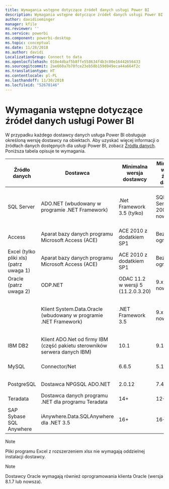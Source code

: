 ```yaml
---
title: Wymagania wstępne dotyczące źródeł danych usługi Power BI
description: Wymagania wstępne dotyczące źródeł danych usługi Power BI
author: davidiseminger
manager: kfile
ms.reviewer: ''
ms.service: powerbi
ms.component: powerbi-desktop
ms.topic: conceptual
ms.date: 11/28/2018
ms.author: davidi
LocalizationGroup: Connect to data
ms.openlocfilehash: 010e4dbaf5b8ffe558634f4b3c00e16442656433
ms.sourcegitcommit: 2ae660a7b70fce23eb58b159d049eca44a664f2c
ms.translationtype: HT
ms.contentlocale: pl-PL
ms.lasthandoff: 11/30/2018
ms.locfileid: "52670146"
---
```

# <a name="power-bi-data-source-prerequisites"></a>Wymagania wstępne dotyczące źródeł danych usługi Power BI
W przypadku każdego dostawcy danych usługa Power BI obsługuje określoną wersję dostawcy na obiektach. Aby uzyskać więcej informacji o źródłach danych dostępnych dla usługi Power BI, zobacz [Źródła danych](desktop-data-sources.md). Poniższa tabela opisuje te wymagania.

| Źródło danych | Dostawca | Minimalna wersja dostawcy | Minimalna wersja źródła danych | Obsługiwane obiekty źródła danych | Link pobierania |
| --- | --- | --- | --- | --- | --- |
| SQL Server |ADO.NET (wbudowany w programie .NET Framework) |.Net Framework 3.5 (tylko) |SQL Server 2005 lob nowszy |Tabele/widoki, funkcje skalarne, funkcje tabelaryczne |Zawarte w programie .NET Framework 3.5 lub nowszym |
| Access |Aparat bazy danych programu Microsoft Access (ACE) |ACE 2010 z dodatkiem SP1 |Bez ograniczeń |Tabele/widoki |[Link pobierania](http://go.microsoft.com/fwlink/?linkid=285987&clcid=0x409) |
| Excel (tylko pliki xls) (patrz uwaga 1) |Aparat bazy danych programu Microsoft Access (ACE) |ACE 2010 z dodatkiem SP1 |Bez ograniczeń |Tabele, arkusze |[Link pobierania](http://go.microsoft.com/fwlink/?linkid=285987&clcid=0x409) |
| Oracle (patrz uwaga 2) |ODP.NET |ODAC 11.2 w wersji 5 (11.2.0.3.20) |9.x lub nowszy |Tabele/widoki |[Link pobierania](http://go.microsoft.com/fwlink/?linkid=272376&clcid=0x409) |
| | Klient System.Data.Oracle (wbudowany w programie .NET Framework) |.NET Framework 3.5 |9.x lub nowszy |Tabele/widoki |Zawarte w programie .NET Framework 3.5 lub nowszym |
| IBM DB2 |Klient ADO.Net od firmy IBM (część pakietu sterowników serwera danych IBM) |10.1 |9.1+ |Tabele/widoki |[Link pobierania](http://go.microsoft.com/fwlink/?linkid=274911&clcid=0x409) |
| MySQL |Connector/Net |6.6.5 |5.1 |Tabele/widoki, funkcje skalarne |[Link pobierania](http://go.microsoft.com/fwlink/?linkid=278885&clcid=0x409) |
| PostgreSQL |Dostawca NPGSQL ADO.NET |2.0.12 |7.4 |Tabele/widoki |[Link pobierania](http://go.microsoft.com/fwlink/?linkid=282716&clcid=0x409) |
| Teradata |Dostawca danych programu .NET dla programu Teradata |14+ |12+ |Tabele/widoki |[Link pobierania](http://go.microsoft.com/fwlink/?linkid=278886&clcid=0x409) |
| SAP Sybase SQL Anywhere |iAnywhere.Data.SQLAnywhere dla .NET 3.5 |16+ |16+ |Tabele/widoki |[Link pobierania](http://go.microsoft.com/fwlink/?linkid=324846) |

>[!NOTE]
>Pliki programu Excel z rozszerzeniem xlsx nie wymagają oddzielnej instalacji dostawcy.

>[!NOTE]
>Dostawcy Oracle wymagają również oprogramowania klienta Oracle (wersja 8.1.7 lub nowsza).
> 
> 

